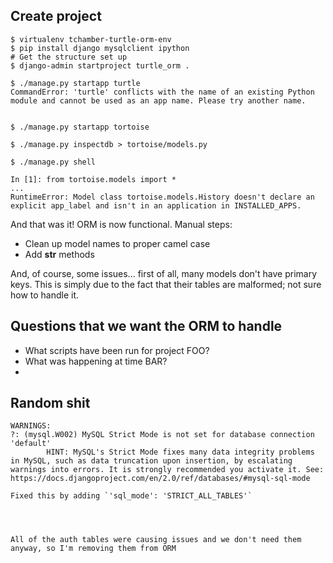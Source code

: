 ## Create project

    $ virtualenv tchamber-turtle-orm-env
    $ pip install django mysqlclient ipython
    # Get the structure set up
    $ django-admin startproject turtle_orm .

    $ ./manage.py startapp turtle
    CommandError: 'turtle' conflicts with the name of an existing Python module and cannot be used as an app name. Please try another name.


    $ ./manage.py startapp tortoise

    $ ./manage.py inspectdb > tortoise/models.py

    $ ./manage.py shell

    In [1]: from tortoise.models import *
    ...
    RuntimeError: Model class tortoise.models.History doesn't declare an explicit app_label and isn't in an application in INSTALLED_APPS.


And that was it! ORM is now functional. Manual steps:

* Clean up model names to proper camel case
* Add __str__ methods

And, of course, some issues... first of all, many models don't have primary keys. This is simply due to the fact that their tables are malformed; not sure how to handle it.


## Questions that we want the ORM to handle

* What scripts have been run for project FOO?
* What was happening at time BAR?
* 




## Random shit

    WARNINGS:
    ?: (mysql.W002) MySQL Strict Mode is not set for database connection 'default'
            HINT: MySQL's Strict Mode fixes many data integrity problems in MySQL, such as data truncation upon insertion, by escalating warnings into errors. It is strongly recommended you activate it. See: https://docs.djangoproject.com/en/2.0/ref/databases/#mysql-sql-mode

    Fixed this by adding `'sql_mode': 'STRICT_ALL_TABLES'`




    All of the auth tables were causing issues and we don't need them anyway, so I'm removing them from ORM
